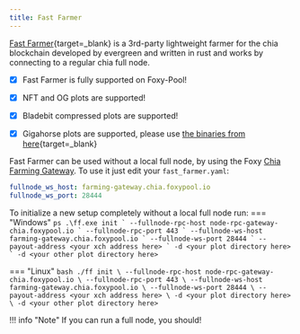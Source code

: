 ```yaml
---
title: Fast Farmer
---
```


[Fast Farmer](https://github.com/GalactechsLLC/dg_fast_farmer){target=_blank} is a 3rd-party lightweight farmer for the chia blockchain developed by evergreen and written in rust and works by connecting to a regular chia full node.

- [x] Fast Farmer is fully supported on Foxy-Pool!
- [x] NFT and OG plots are supported!
- [x] Bladebit compressed plots are supported!
- [x] Gigahorse plots are supported, please use [the binaries from here](https://github.com/evergreen-xch/ff_giga_bins){target=_blank}


Fast Farmer can be used without a local full node, by using the Foxy [Chia Farming Gateway](../chia-farming-gateway/index.md). To use it just edit your `fast_farmer.yaml`: 
```yaml
fullnode_ws_host: farming-gateway.chia.foxypool.io
fullnode_ws_port: 28444
```

To initialize a new setup completely without a local full node run:
=== "Windows"
    ```ps
    .\ff.exe init `
      --fullnode-rpc-host node-rpc-gateway-chia.foxypool.io `
      --fullnode-rpc-port 443 `
      --fullnode-ws-host farming-gateway.chia.foxypool.io `
      --fullnode-ws-port 28444 `
      --payout-address <your xch address here> `
      -d <your plot directory here> `
      -d <your other plot directory here>
    ```

=== "Linux"
    ```bash
    ./ff init \
      --fullnode-rpc-host node-rpc-gateway-chia.foxypool.io \
      --fullnode-rpc-port 443 \
      --fullnode-ws-host farming-gateway.chia.foxypool.io \
      --fullnode-ws-port 28444 \
      --payout-address <your xch address here> \
      -d <your plot directory here> \
      -d <your other plot directory here>
    ```

!!! info "Note"
    If you can run a full node, you should!
